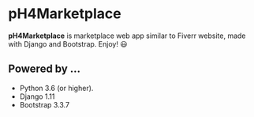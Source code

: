 # pH4Marketplace

**pH4Marketplace** is marketplace web app similar to Fiverr website, made with Django and Bootstrap. Enjoy! :smiley:


## Powered by ...

* Python 3.6 (or higher).
* Django 1.11
* Bootstrap 3.3.7
